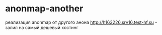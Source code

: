 # anonmap-another
реализация anonmap от другого анона
http://h163226.srv16.test-hf.su - залил на самый дешевый хостинг
